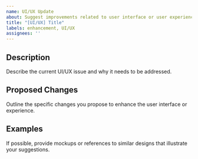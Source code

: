 ```yaml
---
name: UI/UX Update
about: Suggest improvements related to user interface or user experience
title: "[UI/UX] Title"
labels: enhancement, UI/UX
assignees: ''
---
```


## Description
Describe the current UI/UX issue and why it needs to be addressed.

## Proposed Changes
Outline the specific changes you propose to enhance the user interface or experience.

## Examples
If possible, provide mockups or references to similar designs that illustrate your suggestions.
